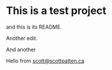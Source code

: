 # This is a test project

and this is its README.

Another edit.

And another

Hello from scott@scottpatten.ca
